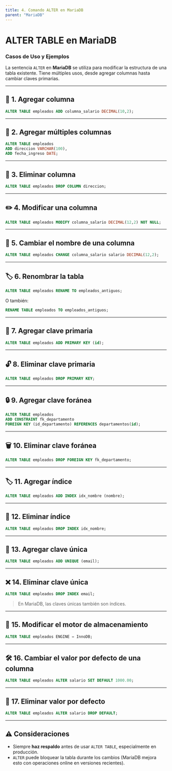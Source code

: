 ```yaml
---
title: 4. Comando ALTER en MariaDB
parent: "MariaDB"
---
```


# ALTER TABLE en MariaDB

### Casos de Uso y Ejemplos

La sentencia `ALTER` en **MariaDB** se utiliza para modificar la estructura de una tabla existente. Tiene múltiples usos, desde agregar columnas hasta cambiar claves primarias.

---

## 🔧 1. Agregar columna

```sql
ALTER TABLE empleados ADD columna_salario DECIMAL(10,2);
```

---

## 🧱 2. Agregar múltiples columnas

```sql
ALTER TABLE empleados
ADD direccion VARCHAR(100),
ADD fecha_ingreso DATE;
```

---

## 🧾 3. Eliminar columna

```sql
ALTER TABLE empleados DROP COLUMN direccion;
```

---

## ✏️ 4. Modificar una columna

```sql
ALTER TABLE empleados MODIFY columna_salario DECIMAL(12,2) NOT NULL;
```

---

## 🔄 5. Cambiar el nombre de una columna

```sql
ALTER TABLE empleados CHANGE columna_salario salario DECIMAL(12,2);
```

---

## 🏷️ 6. Renombrar la tabla

```sql
ALTER TABLE empleados RENAME TO empleados_antiguos;
```

O también:

```sql
RENAME TABLE empleados TO empleados_antiguos;
```

---

## 🔑 7. Agregar clave primaria

```sql
ALTER TABLE empleados ADD PRIMARY KEY (id);
```

---

## 🔓 8. Eliminar clave primaria

```sql
ALTER TABLE empleados DROP PRIMARY KEY;
```

---

## 🔒 9. Agregar clave foránea

```sql
ALTER TABLE empleados
ADD CONSTRAINT fk_departamento
FOREIGN KEY (id_departamento) REFERENCES departamentos(id);
```

---

## 🗑️ 10. Eliminar clave foránea

```sql
ALTER TABLE empleados DROP FOREIGN KEY fk_departamento;
```

---

## 🏷️ 11. Agregar índice

```sql
ALTER TABLE empleados ADD INDEX idx_nombre (nombre);
```

---

## 🚫 12. Eliminar índice

```sql
ALTER TABLE empleados DROP INDEX idx_nombre;
```

---

## 📌 13. Agregar clave única

```sql
ALTER TABLE empleados ADD UNIQUE (email);
```

---

## ❌ 14. Eliminar clave única

```sql
ALTER TABLE empleados DROP INDEX email;
```

> En MariaDB, las claves únicas también son índices.

---

## 🧬 15. Modificar el motor de almacenamiento

```sql
ALTER TABLE empleados ENGINE = InnoDB;
```

---

## 🛠️ 16. Cambiar el valor por defecto de una columna

```sql
ALTER TABLE empleados ALTER salario SET DEFAULT 1000.00;
```

---

## 🧽 17. Eliminar valor por defecto

```sql
ALTER TABLE empleados ALTER salario DROP DEFAULT;
```

---

## ⚠️ Consideraciones

- Siempre **haz respaldo** antes de usar `ALTER TABLE`, especialmente en producción.
- `ALTER` puede bloquear la tabla durante los cambios (MariaDB mejora esto con operaciones online en versiones recientes).
